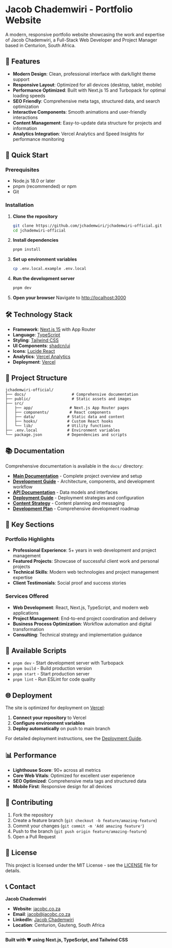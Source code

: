 # Jacob Chademwiri - Portfolio Website

A modern, responsive portfolio website showcasing the work and expertise of Jacob Chademwiri, a Full-Stack Web Developer and Project Manager based in Centurion, South Africa.

## 🌟 Features

- **Modern Design**: Clean, professional interface with dark/light theme support
- **Responsive Layout**: Optimized for all devices (desktop, tablet, mobile)
- **Performance Optimized**: Built with Next.js 15 and Turbopack for optimal loading speeds
- **SEO Friendly**: Comprehensive meta tags, structured data, and search optimization
- **Interactive Components**: Smooth animations and user-friendly interactions
- **Content Management**: Easy-to-update data structure for projects and information
- **Analytics Integration**: Vercel Analytics and Speed Insights for performance monitoring

## 🚀 Quick Start

### Prerequisites

- Node.js 18.0 or later
- pnpm (recommended) or npm
- Git

### Installation

1. **Clone the repository**

   ```bash
   git clone https://github.com/jchademwiri/jchademwiri-official.git
   cd jchademwiri-official
   ```

2. **Install dependencies**

   ```bash
   pnpm install
   ```

3. **Set up environment variables**

   ```bash
   cp .env.local.example .env.local
   ```

4. **Run the development server**

   ```bash
   pnpm dev
   ```

5. **Open your browser**
   Navigate to [http://localhost:3000](http://localhost:3000)

## 🛠️ Technology Stack

- **Framework**: [Next.js 15](https://nextjs.org/) with App Router
- **Language**: [TypeScript](https://www.typescriptlang.org/)
- **Styling**: [Tailwind CSS](https://tailwindcss.com/)
- **UI Components**: [shadcn/ui](https://ui.shadcn.com/)
- **Icons**: [Lucide React](https://lucide.dev/)
- **Analytics**: [Vercel Analytics](https://vercel.com/analytics)
- **Deployment**: [Vercel](https://vercel.com/)

## 📁 Project Structure

```
jchademwiri-official/
├── docs/                    # Comprehensive documentation
├── public/                  # Static assets and images
├── src/
│   ├── app/                # Next.js App Router pages
│   ├── components/         # React components
│   ├── data/              # Static data and content
│   ├── hooks/             # Custom React hooks
│   └── lib/               # Utility functions
├── .env.local             # Environment variables
└── package.json           # Dependencies and scripts
```

## 📚 Documentation

Comprehensive documentation is available in the `docs/` directory:

- **[Main Documentation](docs/README.md)** - Complete project overview and setup
- **[Development Guide](docs/DEVELOPMENT.md)** - Architecture, components, and development workflow
- **[API Documentation](docs/API.md)** - Data models and interfaces
- **[Deployment Guide](docs/DEPLOYMENT.md)** - Deployment strategies and configuration
- **[Content Strategy](docs/00%20Index.md)** - Content planning and messaging
- **[Development Plan](docs/01%20plan.md)** - Comprehensive development roadmap

## 🎯 Key Sections

### Portfolio Highlights

- **Professional Experience**: 5+ years in web development and project management
- **Featured Projects**: Showcase of successful client work and personal projects
- **Technical Skills**: Modern web technologies and project management expertise
- **Client Testimonials**: Social proof and success stories

### Services Offered

- **Web Development**: React, Next.js, TypeScript, and modern web applications
- **Project Management**: End-to-end project coordination and delivery
- **Business Process Optimization**: Workflow automation and digital transformation
- **Consulting**: Technical strategy and implementation guidance

## 🚀 Available Scripts

- `pnpm dev` - Start development server with Turbopack
- `pnpm build` - Build production version
- `pnpm start` - Start production server
- `pnpm lint` - Run ESLint for code quality

## 🌐 Deployment

The site is optimized for deployment on [Vercel](https://vercel.com/):

1. **Connect your repository** to Vercel
2. **Configure environment variables**
3. **Deploy automatically** on push to main branch

For detailed deployment instructions, see the [Deployment Guide](docs/DEPLOYMENT.md).

## 📊 Performance

- **Lighthouse Score**: 90+ across all metrics
- **Core Web Vitals**: Optimized for excellent user experience
- **SEO Optimized**: Comprehensive meta tags and structured data
- **Mobile First**: Responsive design for all devices

## 🤝 Contributing

1. Fork the repository
2. Create a feature branch (`git checkout -b feature/amazing-feature`)
3. Commit your changes (`git commit -m 'Add amazing feature'`)
4. Push to the branch (`git push origin feature/amazing-feature`)
5. Open a Pull Request

## 📄 License

This project is licensed under the MIT License - see the [LICENSE](LICENSE) file for details.

## 📞 Contact

**Jacob Chademwiri**

- **Website**: [jacobc.co.za](https://jacobc.co.za)
- **Email**: jacob@jacobc.co.za
- **LinkedIn**: [Jacob Chademwiri](https://linkedin.com/in/jchademwiri)
- **Location**: Centurion, Gauteng, South Africa

---

**Built with ❤️ using Next.js, TypeScript, and Tailwind CSS**
